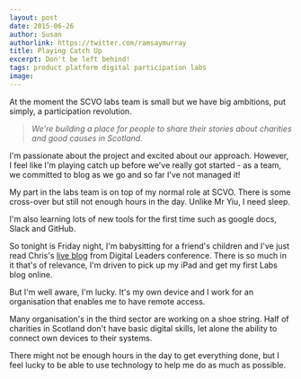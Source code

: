 ```yaml
---
layout: post
date: 2015-06-26
author: Susan
authorlink: https://twitter.com/ramsaymurray
title: Playing Catch Up
excerpt: Don't be left behind!
tags: product platform digital participation labs
image: 
---
```


At the moment the SCVO labs team is small but we have big ambitions, put simply, a participation revolution.

> *We're building a place for people to share their stories about charities and good causes in Scotland.*

I'm passionate about the project and excited about our approach. However, I feel like I'm playing catch up before we've really got started - as a team, we committed to blog as we go and so far I've not managed it! 

My part in the labs team is on top of my normal role at SCVO.  There is some cross-over but still not enough hours in the day.  Unlike Mr Yiu, I need sleep.

I'm also learning lots of new tools for the first time such as google docs, Slack and GitHub. 

So tonight is Friday night, I'm babysitting for a friend's children and I've just read Chris's [live blog](http://yiu.co.uk/blog/nd15-live-blog/) from Digital Leaders conference. There is so much in it that's of relevance, I'm driven to pick up my iPad and get my first Labs blog online.

But I'm well aware, I'm lucky.  It's my own device and I work for an organisation that enables me to have remote access.  

Many organisation's in the third sector are working on a shoe string. Half of charities in Scotland don't have basic digital skills, let alone the ability to connect own devices to their systems. 

There might not be enough hours in the day to get everything done, but I feel lucky to be able to use technology to help me do as much as possible.
